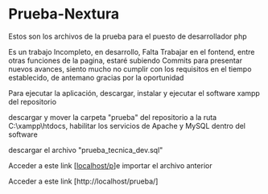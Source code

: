 # Prueba-Nextura

Estos son los archivos de la prueba para el puesto de desarrollador php

Es un trabajo Incompleto, en desarrollo, Falta Trabajar en el fontend, entre otras funciones de la pagina, estaré subiendo Commits para presentar nuevos avances, siento mucho no cumplir con los requisitos en el tiempo establecido, de antemano gracias por la oportunidad

Para ejecutar la aplicación, descargar, instalar y ejecutar el software xampp del repositorio 

descargar y mover la carpeta "prueba" del repositorio a la ruta C:\xampp\htdocs, habilitar los servicios de Apache y MySQL dentro del software

descargar el archivo "prueba_tecnica_dev.sql"

Acceder a este link [[localhost/p](http://localhost/phpmyadmin/)]e importar el archivo anterior

Acceder a este link [http://localhost/prueba/]

